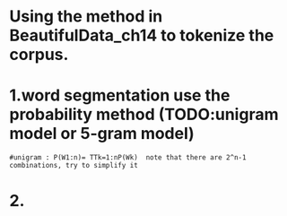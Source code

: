 # Using the method in BeautifulData_ch14 to tokenize the corpus.
# 1.word segmentation use the probability method (TODO:unigram model or 5-gram model)
	#unigram : P(W1:n)= TTk=1:nP(Wk)  note that there are 2^n-1 combinations, try to simplify it 
# 2.
